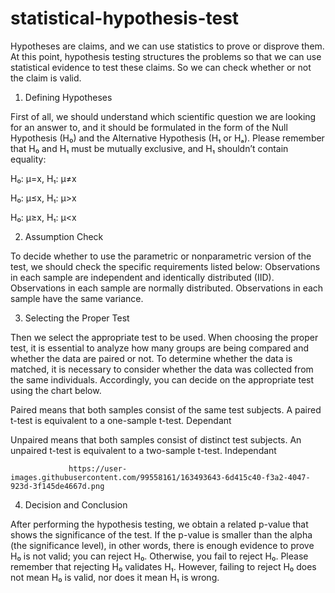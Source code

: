 # statistical-hypothesis-test
Hypotheses are claims, and we can use statistics to prove or disprove them. At this point, hypothesis testing structures the problems so that we can use statistical evidence to test these claims. So we can check whether or not the claim is valid.

1. Defining Hypotheses

First of all, we should understand which scientific question we are looking for an answer to, and it should be formulated in the form of the Null Hypothesis (H₀) and the Alternative Hypothesis (H₁ or Hₐ). Please remember that H₀ and H₁ must be mutually exclusive, and H₁ shouldn’t contain equality:

H₀: μ=x, H₁: μ≠x

H₀: μ≤x, H₁: μ>x

H₀: μ≥x, H₁: μ<x
                 
2. Assumption Check
                 
To decide whether to use the parametric or nonparametric version of the test, we should check the specific requirements listed below:
Observations in each sample are independent and identically distributed (IID).
Observations in each sample are normally distributed.
Observations in each sample have the same variance.
                 
3. Selecting the Proper Test
                 
Then we select the appropriate test to be used. When choosing the proper test, it is essential to analyze how many groups are being compared and whether the data are paired or not. To determine whether the data is matched, it is necessary to consider whether the data was collected from the same individuals. Accordingly, you can decide on the appropriate test using the chart below.
                 
Paired means that both samples consist of the same test subjects. A paired t-test is equivalent to a one-sample t-test. Dependant

Unpaired means that both samples consist of distinct test subjects. An unpaired t-test is equivalent to a two-sample t-test. Independant
                 
                 https://user-images.githubusercontent.com/99558161/163493643-6d415c40-f3a2-4047-923d-3f145de4667d.png
                 

                 

4. Decision and Conclusion
                 
After performing the hypothesis testing, we obtain a related p-value that shows the significance of the test.
If the p-value is smaller than the alpha (the significance level), in other words, there is enough evidence to prove H₀ is not valid; you can reject H₀. Otherwise, you fail to reject H₀. Please remember that rejecting H₀ validates H₁. However, failing to reject H₀ does not mean H₀ is valid, nor does it mean H₁ is wrong.
